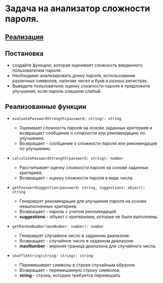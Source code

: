 # Задача на анализатор сложности пароля.
## [Реализация](./index.js)

## Постановка
- создайте функцию, которая оценивает сложность введенного пользователем пароля. 
- Необходимо анализировать длину пароля, использование различных символов, наличие чисел и букв в разных регистрах. 
- Выведите пользователю оценку сложности пароля и предложите улучшения, если пароль слишком слабый.

## Реализованные функции
- `evaluatePasswordStrength(password: string): string`
    - Оценивает сложность пароля на основе заданных критериев и возвращает сообщение о сложности или рекомендацию по улучшению.
    - Возвращает - сообщение о сложности пароля или рекомендация по улучшению.


- `calculatePasswordStrength(password: string): number`
    - Рассчитывает оценку сложности пароля на основе заданных критериев.
    - Возвращает - оценку сложности пароля в виде числа.


- `getPasswordSuggestion(password: string, suggestions: object): string`
  - Генерирует рекомендации для улучшения пароля на основе невыполненных критериев.
  - Возвращает - пароль с учетом рекомендаций.
  - **suggestions** - объект с критериями, которые не были выполнены.


- `getRandomNumber(maxNumber: number): number`
  - Генерирует случайное число в заданном диапазоне.
  - Возвращает - случайное число в заданном диапазоне.
  - **maxNumber** - верхняя граница диапазона для случайного числа.


- `shuffleString(string: string): string`
  - Перемешивает символы в строке случайным образом.
  - Возвращает - перемешанную строку символов.
  - **string** - строка, которую требуется перемешать



